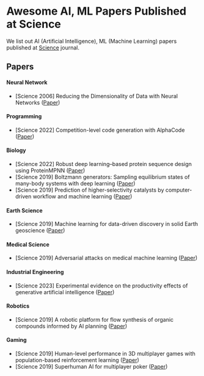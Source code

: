 # Awesome AI, ML Papers Published at Science
We list out AI (Artificial Intelligence), ML (Machine Learning) papers published at [Science](https://www.science.org/) journal.

## Papers
#### Neural Network
- [Science 2006] Reducing the Dimensionality of Data with Neural Networks ([Paper](https://www.science.org/doi/10.1126/science.1127647))

#### Programming
- [Science 2022] Competition-level code generation with AlphaCode ([Paper](https://www.science.org/doi/full/10.1126/science.abq1158))


#### Biology
- [Science 2022] Robust deep learning–based protein sequence design using ProteinMPNN ([Paper](https://www.science.org/doi/full/10.1126/science.add2187))
- [Science 2019] Boltzmann generators: Sampling equilibrium states of many-body systems with deep learning ([Paper](https://www.science.org/doi/full/10.1126/science.aaw1147))
- [Science 2019] Prediction of higher-selectivity catalysts by computer-driven workflow and machine learning ([Paper](https://www.science.org/doi/full/10.1126/science.aau5631))

#### Earth Science
- [Science 2019] Machine learning for data-driven discovery in solid Earth geoscience ([Paper](https://www.science.org/doi/full/10.1126/science.aau0323))


#### Medical Science
- [Science 2019] Adversarial attacks on medical machine learning ([Paper](https://www.science.org/doi/full/10.1126/science.aaw4399))

#### Industrial Engineering
- [Science 2023] Experimental evidence on the productivity effects of generative artificial intelligence ([Paper](https://www.science.org/doi/full/10.1126/science.adh2586))


#### Robotics
- [Science 2019] A robotic platform for flow synthesis of organic compounds informed by AI planning ([Paper](https://www.science.org/doi/full/10.1126/science.aax1566))


#### Gaming
- [Science 2019] Human-level performance in 3D multiplayer games with population-based reinforcement learning ([Paper](https://www.science.org/doi/full/10.1126/science.aau6249))
- [Science 2019] Superhuman AI for multiplayer poker ([Paper](https://www.science.org/doi/full/10.1126/science.aay2400))
